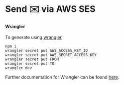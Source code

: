 # Send ✉️ via AWS SES

#### Wrangler

To generate using [wrangler](https://github.com/cloudflare/wrangler)

```
npm i
wrangler secret put AWS_ACCESS_KEY_ID
wrangler secret put AWS_SECRET_ACCESS_KEY
wrangler secret put FROM
wrangler secret put TO
wrangler dev
```

Further documentation for Wrangler can be found [here](https://developers.cloudflare.com/workers/tooling/wrangler).
